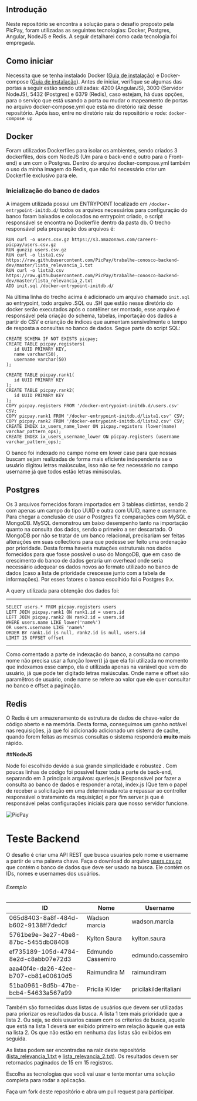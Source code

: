 ## **Introdução**
Neste repositório se encontra a solução para o desafio proposto pela PicPay, foram utilizadas as seguintes tecnologias: Docker, Postgres, Angular, NodeJS e Redis. A seguir detalharei como cada tecnologia foi empregada.
## **Como iniciar**
Necessita que se tenha instalado Docker ([Guia de instalação](https://docs.docker.com/engine/installation/)) e Docker-compose ([Guia de instalação](https://docs.docker.com/compose/install/)). Antes de iniciar, verifique se algumas das portas a seguir estão sendo utilizadas: 4200 (AngularJS), 3000 (Servidor NodeJS), 5432 (Postgres) e 6379 (Redis), caso estejam, há duas opções, para o serviço que está usando a porta ou mudar o mapeamento de portas no arquivo docker-compose.yml que está no diretório raiz desse repositório.  Após isso, entre no diretório raiz do repositório e rode: 
```docker-compose up``` 
## **Docker**
Foram utilizados Dockerfiles para isolar os ambientes, sendo criados 3 dockerfiles, dois com NodeJS (Um para o back-end e outro para o Front-end) e um com o Postgres. Dentro do arquivo docker-compose.yml também o uso da minha imagem do Redis, que não foi necessário criar um Dockerfile exclusivo para ele.
### **Inicialização do banco de dados**
A imagem utilizada possui um ENTRYPOINT localizado em `/docker-entrypoint-initdb.d/` todos os arquivos necessários para configuração do banco foram baixados e colocados no entrypoint criado, o script responsável se encontra no Dockerfile dentro da pasta db. O trecho responsável pela preparação dos arquivos é:

    RUN curl -o users.csv.gz https://s3.amazonaws.com/careers-picpay/users.csv.gz
    RUN gunzip users.csv.gz
    RUN curl -o lista1.csv https://raw.githubusercontent.com/PicPay/trabalhe-conosco-backend-dev/master/lista_relevancia_1.txt
    RUN curl -o lista2.csv https://raw.githubusercontent.com/PicPay/trabalhe-conosco-backend-dev/master/lista_relevancia_2.txt
    ADD init.sql /docker-entrypoint-initdb.d/ 

Na última linha do trecho acima é adicionado um arquivo chamado `init.sql` ao entrypoint, todo arquivo .SQL ou .SH que estão nesse diretório do docker serão executados após o contêiner ser montado, esse arquivo é responsável pela criação do schema, tabelas, importação dos dados a partir do CSV e crianção de índices que aumentam sensivelmente o tempo de resposta a consultas no banco de dados. Segue parte do script SQL:

    CREATE SCHEMA IF NOT EXISTS picpay;
    CREATE TABLE picpay.registers(  
       id UUID PRIMARY KEY,
       name varchar(50),
       username varchar(50)
    );
    
    CREATE TABLE picpay.rank1(  
       id UUID PRIMARY KEY
    );
    CREATE TABLE picpay.rank2(  
       id UUID PRIMARY KEY
    );
    COPY picpay.registers FROM '/docker-entrypoint-initdb.d/users.csv' CSV;
    COPY picpay.rank1 FROM '/docker-entrypoint-initdb.d/lista1.csv' CSV;
    COPY picpay.rank2 FROM '/docker-entrypoint-initdb.d/lista2.csv' CSV;
    CREATE INDEX ix_users_name_lower ON picpay.registers (lower(name) varchar_pattern_ops);
    CREATE INDEX ix_users_username_lower ON picpay.registers (username varchar_pattern_ops);
O banco foi indexado no campo nome em lower case para que nossas buscam sejam realizadas de forma mais eficiente independente se o usuário digitou letras maiúsculas, isso não se fez necessário no campo username já que todos estão letras minúsculas. 

## **Postgres**
Os 3 arquivos fornecidos foram importados em 3 tableas distintas, sendo 2 com apenas um campo do tipo UUID e outra com UUID, name e username. Para chegar a conclusão de usar o Postgres fiz comparações com MySQL e MongoDB. MySQL demonstrou um baixo desempenho tanto na importação quanto na consulta dos dados, sendo o primeiro a ser descartado. O MongoDB por não se tratar de um banco relacional, precisariam ser feitas alterações em suas collections para que podesse ser feito uma ordenação por prioridade. Desta forma haveria mutações estruturais nos dados fornecidos para que fosse possível o uso do MongoDB, que em caso de crescimento do banco de dados geraria um overhead onde seria necessário adequear os dados novos ao formato utilizado no banco de dados (caso a lista de prioridade crescesse junto com a tabela de informações). Por esses fatores o banco escolhido foi o Postgres 9.x.

A query utilizada para obtenção dos dados foi:


----------

```
SELECT users.* FROM picpay.registers users 
LEFT JOIN picpay.rank1 ON rank1.id = users.id 
LEFT JOIN picpay.rank2 ON rank2.id = users.id
WHERE users.name LIKE lower('name%')
OR users.username LIKE 'name%'
ORDER BY rank1.id is null, rank2.id is null, users.id
LIMIT 15 OFFSET offset
```


----------
Como comentado a parte de indexação do banco, a consulta no campo nome não precisa usar a função lower() já que ela foi utilizada no momento que indexamos esse campo, ela é utilizada apenas na variável que vem do usuário, já que pode ter digitado letras maiúsculas.
Onde name e offset são paramêtros de usuário, onde name se refere ao valor que ele quer consultar no banco e offset a paginação.

## **Redis**
O Redis é um armazenamento de estrutura de dados de chave-valor de código aberto e na memória. Desta forma, conseguimos um ganho notável nas requisições, já que foi adicionado adicionado um sistema de cache, quando forem feitas as mesmas consultas o sistema responderá **muito** mais rápido.

##**NodeJS**

Node foi escolhido devido a sua grande simplicidade e robustez . Com poucas linhas de código foi possível fazer toda a parte de back-end, separando em 3 principais arquivos: queries.js (Responsável por fazer a consulta ao banco de dados e responder a rota), index.js (Que tem o papel de receber a solicitação em uma determinada rota e repassar ao controller responsável o tratamento da requisição) e por fim server.js que é responsável pelas configurações iniciais para que nosso servidor funcione.





![PicPay](https://user-images.githubusercontent.com/1765696/26998603-711fcf30-4d5c-11e7-9281-0d9eb20337ad.png)

# Teste Backend

O desafio é criar uma API REST que busca usuarios pelo nome e username a partir de uma palavra chave. Faça o download do arquivo [users.csv.gz](https://s3.amazonaws.com/careers-picpay/users.csv.gz) que contém o banco de dados que deve ser usado na busca. Ele contém os IDs, nomes e usernames dos usuários.

###### Exemplo
| ID                                   | Nome              | Username             |
|--------------------------------------|-------------------|----------------------|
| 065d8403-8a8f-484d-b602-9138ff7dedcf | Wadson marcia     | wadson.marcia        |
| 5761be9e-3e27-4be8-87bc-5455db08408  | Kylton Saura      | kylton.saura         |
| ef735189-105d-4784-8e2d-c8abb07e72d3 | Edmundo Cassemiro | edmundo.cassemiro    |
| aaa40f4e-da26-42ee-b707-cb81e00610d5 | Raimundira M      | raimundiram          |
| 51ba0961-8d5b-47be-bcb4-54633a567a99 | Pricila Kilder    | pricilakilderitaliani|



Também são fornecidas duas listas de usuários que devem ser utilizadas para priorizar os resultados da busca. A lista 1 tem mais prioridade que a lista 2. Ou seja, se dois usuarios casam com os criterios de busca, aquele que está na lista 1 deverá ser exibido primeiro em relação àquele que está na lista 2. Os que não estão em nenhuma das listas são exibidos em seguida.

As listas podem ser encontradas na raiz deste repositório ([lista_relevancia_1.txt](lista_relevancia_1.txt) e [lista_relevancia_2.txt](lista_relevancia_2.txt)).
Os resultados devem ser retornados paginados de 15 em 15 registros.

Escolha as tecnologias que você vai usar e tente montar uma solução completa para rodar a aplicação.

Faça um fork deste repositório e abra um pull request para participar.